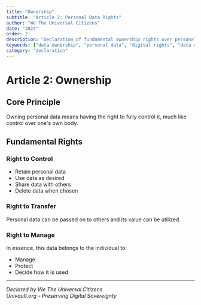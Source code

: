 ```yaml
---
title: "Ownership"
subtitle: "Article 2: Personal Data Rights"
author: "We The Universal Citizens"
date: "2024"
order: 2
description: "Declaration of fundamental ownership rights over personal data"
keywords: ["data ownership", "personal data", "digital rights", "data control"]
category: "declaration"
---
```


# Article 2: Ownership

## Core Principle
Owning personal data means having the right to fully control it, much like control over one's own body.

## Fundamental Rights

### Right to Control
- Retain personal data
- Use data as desired
- Share data with others
- Delete data when chosen

### Right to Transfer
Personal data can be passed on to others and its value can be utilized.

### Right to Manage
In essence, this data belongs to the individual to:
- Manage
- Protect
- Decide how it is used

---

*Declared by We The Universal Citizens*  
*Univault.org - Preserving Digital Sovereignty*